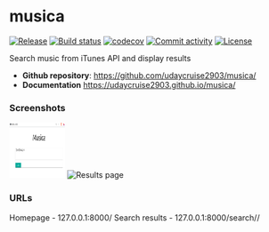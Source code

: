 # musica

[![Release](https://img.shields.io/github/v/release/udaycruise2903/musica)](https://img.shields.io/github/v/release/udaycruise2903/musica)
[![Build status](https://img.shields.io/github/actions/workflow/status/udaycruise2903/musica/main.yml?branch=main)](https://github.com/udaycruise2903/musica/actions/workflows/main.yml?query=branch%3Amain)
[![codecov](https://codecov.io/gh/udaycruise2903/musica/branch/main/graph/badge.svg)](https://codecov.io/gh/udaycruise2903/musica)
[![Commit activity](https://img.shields.io/github/commit-activity/m/udaycruise2903/musica)](https://img.shields.io/github/commit-activity/m/udaycruise2903/musica)
[![License](https://img.shields.io/github/license/udaycruise2903/musica)](https://img.shields.io/github/license/udaycruise2903/musica)

Search music from iTunes API and display results

- **Github repository**: <https://github.com/udaycruise2903/musica/>
- **Documentation** <https://udaycruise2903.github.io/musica/>


### Screenshots

<img src="/screenshots/search_home.png" alt="Homepage" style="height: 100px; width:100px;"/>
<img src="/screenshots/search_search.png" alt="Results page" style="height: 100px; width:100px;"/>

### URLs

Homepage                 - 127.0.0.1:8000/
Search results           - 127.0.0.1:8000/search/<query>/